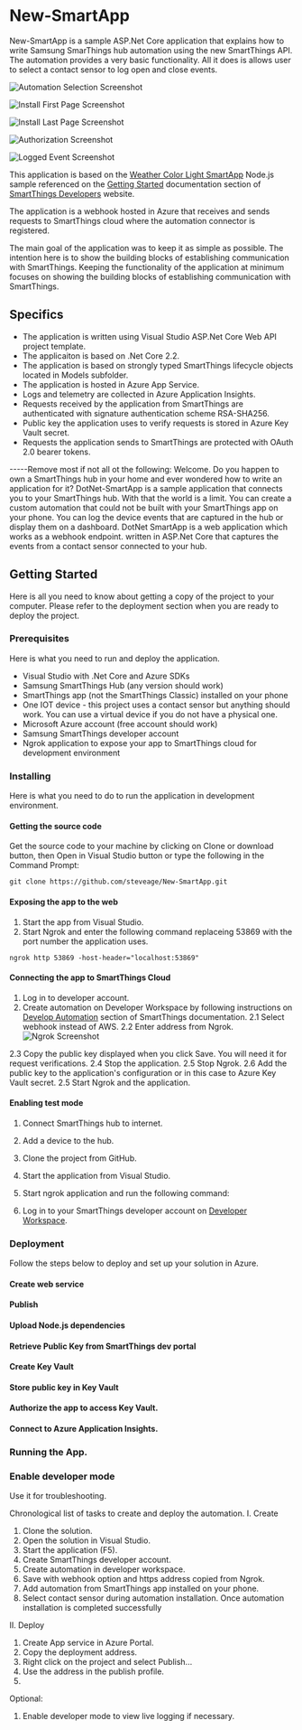 # New-SmartApp

New-SmartApp is a sample ASP.Net Core application that explains how to write Samsung SmarThings hub automation using the new SmartThings API. The automation provides a very basic functionality. All it does is allows user to select a contact sensor to log open and close events.

![Automation Selection Screenshot](Screenshots/Automation.jpg?raw=true "Automation Selection")

![Install First Page Screenshot](Screenshots/Install_First_Page.jpg?raw=true "First page of automation installation")

![Install Last Page Screenshot](Screenshots/Sensor_Selection.jpg?raw=true "Sensor selection")

![Authorization Screenshot](Screenshots/Permissions.jpg?raw=true "Setting device permissions")

![Logged Event Screenshot](Screenshots/Log_Result.PNG?raw=true "Event logged in Azure Application Insights")

This application is based on the [Weather Color Light SmartApp](https://github.com/SmartThingsCommunity/weather-color-light-smartapp-nodejs)  Node.js sample referenced on the [Getting Started](https://smartthings.developer.samsung.com/docs/getting-started/automation.html) documentation section of [SmartThings Developers](https://smartthings.developer.samsung.com/docs/index.html) website.

The application is a webhook hosted in Azure that receives and sends requests to SmartThings cloud where the automation connector is registered.

The main goal of the application was to keep it as simple as possible. The intention here is to show the building blocks of establishing communication with SmartThings.
Keeping the functionality of the application at minimum focuses on showing the building blocks of establishing communication with SmartThings.

## Specifics
* The application is written using Visual Studio ASP.Net Core Web API project template.
* The applicaiton is based on .Net Core 2.2.
* The application is based on strongly typed SmartThings lifecycle objects located in Models subfolder.
* The application is hosted in Azure App Service.
* Logs and telemetry are collected in Azure Application Insights.
* Requests received by the application from SmartThings are authenticated with signature authentication scheme RSA-SHA256.
* Public key the application uses to verify requests is stored in Azure Key Vault secret. 
* Requests the application sends to SmartThings are protected with OAuth 2.0 bearer tokens.

-----Remove most if not all ot the following:
Welcome. Do you happen to own a SmartThings hub in your home and ever wondered how to write an application for it? DotNet-SmartApp is a sample application that connects you to your SmartThings hub. With that the world is a limit. You can create a custom automation that could not be built with your SmartThings app on your phone. You can log the device events that are captured in the hub or display them on a dashboard.
DotNet SmartApp is a web application which works as a webhook endpoint. written in ASP.Net Core that captures the events from a contact sensor connected to your hub.



## Getting Started

Here is all you need to know about getting a copy of the project to your computer. Please refer to the deployment section when you are ready to deploy the project.

### Prerequisites

Here is what you need to run and deploy the application.
* Visual Studio with .Net Core and Azure SDKs
* Samsung SmartThings Hub (any version should work)
* SmartThings app (not the SmartThings Classic) installed on your phone
* One IOT device - this project uses a contact sensor but anything should work. You can use a virtual device if you do not have a physical one.
* Microsoft Azure account (free account should work)
* Samsung SmartThings developer account
* Ngrok application to expose your app to SmartThings cloud for development environment

### Installing

Here is what you need to do to run the application in development environment.
#### Getting the source code
Get the source code to your machine by clicking on Clone or download button, then Open in Visual Studio button or type the following in the Command Prompt:
```
git clone https://github.com/steveage/New-SmartApp.git
```

#### Exposing the app to the web
1. Start the app from Visual Studio.
2. Start Ngrok and enter the following command replaceing 53869 with the port number the application uses.
```
ngrok http 53869 -host-header="localhost:53869"
```

#### Connecting the app to SmartThings Cloud
1. Log in to developer account.
2. Create automation on  Developer Workspace by following instructions on [Develop Automation](https://smartthings.developer.samsung.com/docs/workspace/tutorials/create-an-automation.html) section of SmartThings documentation.
2.1 Select webhook instead of AWS.
2.2 Enter address from Ngrok.
![Ngrok Screenshot](Screenshots/Ngrok.PNG?raw=true "Ngrok")

2.3 Copy the public key displayed when you click Save. You will need it for request verifications.
2.4 Stop the application.
2.5 Stop Ngrok.
2.6 Add the public key to the application's configuration or in this case to Azure Key Vault secret.
2.5 Start Ngrok and the application.

#### Enabling test mode

1. Connect SmartThings hub to internet.
2. Add a device to the hub.
3. Clone the project from GitHub.
4. Start the application from Visual Studio.
5. Start ngrok application and run the following command:

6. Log in to your SmartThings developer account on [Developer Workspace](https://devworkspace.developer.samsung.com/smartthingsconsole/iotweb/site/#/).

### Deployment
Follow the steps below to deploy and set up your solution in Azure.
#### Create web service
#### Publish
#### Upload Node.js dependencies
#### Retrieve Public Key from SmartThings dev portal
#### Create Key Vault
#### Store public key in Key Vault
#### Authorize the app to access Key Vault.
#### Connect to Azure Application Insights.
### Running the App.
### Enable developer mode
Use it for troubleshooting.



Chronological list of tasks to create and deploy the automation.
I. Create
1. Clone the solution.
2. Open the solution in Visual Studio.
3. Start the application (F5).
4. Create SmartThings developer account.
5. Create automation in developer workspace.
6. Save with webhook option and https address copied from Ngrok.
7. Add automation from SmartThings app installed on your phone.
8. Select contact sensor during automation installation.
Once automation installation is completed successfully

II. Deploy
1. Create App service in Azure Portal.
2. Copy the deployment address.
3. Right click on the project and select Publish...
4. Use the address in the publish profile.
5. 

Optional:
1. Enable developer mode to view live logging if necessary.

